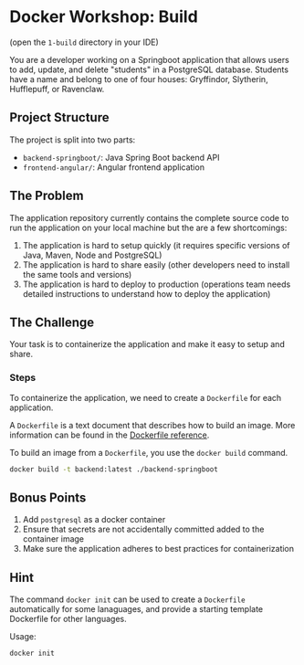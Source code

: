# Docker Workshop: Build

(open the `1-build` directory in your IDE)

You are a developer working on a Springboot application that allows users to add, update, and delete "students" in a PostgreSQL database. Students have a name and belong to one of four houses: Gryffindor, Slytherin, Hufflepuff, or Ravenclaw.

## Project Structure

The project is split into two parts:

- `backend-springboot/`: Java Spring Boot backend API
- `frontend-angular/`: Angular frontend application

## The Problem

The application repository currently contains the complete source code to run the application on your local machine but the are a few shortcomings:

1. The application is hard to setup quickly (it requires specific versions of Java, Maven, Node and PostgreSQL)
2. The application is hard to share easily (other developers need to install the same tools and versions)
3. The application is hard to deploy to production (operations team needs detailed instructions to understand how to deploy the application)

## The Challenge

Your task is to containerize the application and make it easy to setup and share.

### Steps

To containerize the application, we need to create a `Dockerfile` for each application.

A `Dockerfile` is a text document that describes how to build an image. More information can be found in the [Dockerfile reference](https://docs.docker.com/engine/reference/builder/).

To build an image from a `Dockerfile`, you use the `docker build` command.

```bash
docker build -t backend:latest ./backend-springboot
```

## Bonus Points

1. Add `postgresql` as a docker container
2. Ensure that secrets are not accidentally committed added to the container image
3. Make sure the application adheres to best practices for containerization

## Hint

The command `docker init` can be used to create a `Dockerfile` automatically for some lanaguages, and provide a starting template Dockerfile for other languages.

Usage:

```bash
docker init
```